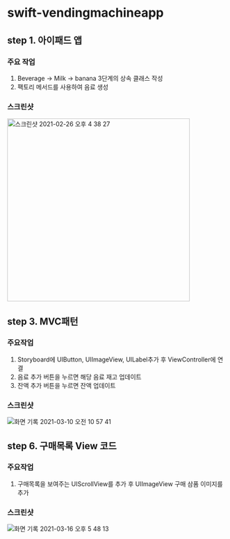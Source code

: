 # swift-vendingmachineapp

## step 1. 아이패드 앱

### 주요 작업
1. Beverage -> Milk -> banana 3단계의 상속 클래스 작성
2. 팩토리 메서드를 사용하여 음료 생성

### 스크린샷

<img width="420" alt="스크린샷 2021-02-26 오후 4 38 27" src="https://user-images.githubusercontent.com/39956881/109276389-4b8ebc00-7859-11eb-8a42-42cb32b1e737.png">


## step 3. MVC패턴

### 주요작업
1. Storyboard에 UIButton, UIImageView, UILabel추가 후 ViewController에 연결
2. 음료 추가 버튼을 누르면 해당 음료 재고 업데이트
3. 잔액 추가 버튼을 누르면 잔액 업데이트

### 스크린샷

![화면 기록 2021-03-10 오전 10 57 41](https://user-images.githubusercontent.com/39956881/110565579-0f7d2480-8192-11eb-94ec-807a030b7010.gif)

## step 6. 구매목록 View 코드

### 주요작업
1. 구매목록을 보여주는 UIScrollView를 추가 후 UIImageView 구매 삼품 이미지를 추가

### 스크린샷

![화면 기록 2021-03-16 오후 5 48 13](https://user-images.githubusercontent.com/39956881/111414602-9ba7c280-8723-11eb-972f-e8c510152a57.gif)
